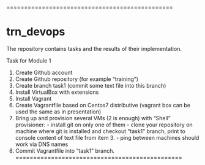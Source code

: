 ===============================================
# trn_devops
The repository contains tasks and the results of their implementation.

Task for Module 1
1.	Create Github account
2.	Create Github repository (for example “training”)
3.	Create branch task1 (commit some text file into this branch)
4.	Install VirtualBox with extensions
5.	Install Vagrant
6.	Create Vagrantfile based on Centos7 distributive (vagrant box can be used the same as in presentation)
7.	Bring up and provision several VMs (2 is enough) with “Shell” provisioner:
		- install git on only one of them
		- clone your repository on machine where git is installed and checkout “task1” branch, print to console content of text file from item 3.
		- ping between machines should work via DNS names
8.	Commit Vagrantfile into “task1” branch.
===============================================